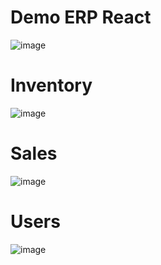 # Demo ERP React

![image](https://github.com/user-attachments/assets/c5ac35f1-3323-408d-991b-eb23e3facd9f)
# Inventory

![image](https://github.com/user-attachments/assets/8ca2f3be-442d-44c6-94bc-84204f803b5f)
# Sales

![image](https://github.com/user-attachments/assets/a839a697-f10f-4d00-8753-bea65fd97871)
# Users

![image](https://github.com/user-attachments/assets/f6706c7c-d065-46e0-8f57-1aa82aa0e49e)



